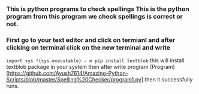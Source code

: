 ### This is python programs to check spellings This is the python program from this program we check spellings is correct or not. 

### First go to your text editor and click on termianl and after clicking on terminal click on the new terminal and write 
`import sys
!{sys.executable} - m pip install textblob` this will install textblob package in your system then after write program (Program)[https://github.com/Ayush7614/Amazing-Python-Scripts/blob/master/Spelling%20Checker/program1.py] then it successfully runs.

